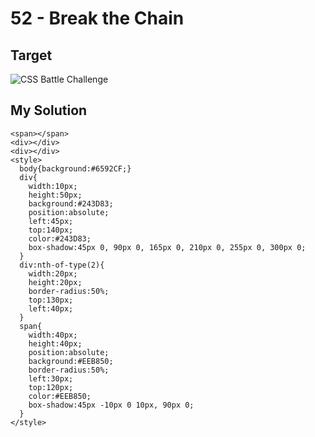 # 52 - Break the Chain

## Target

![CSS Battle Challenge](https://cssbattle.dev/targets/52.png)

## My Solution

```
<span></span>
<div></div>
<div></div>
<style>
  body{background:#6592CF;}
  div{
    width:10px;
    height:50px;
	background:#243D83;
    position:absolute;
    left:45px;
    top:140px;
    color:#243D83;
    box-shadow:45px 0, 90px 0, 165px 0, 210px 0, 255px 0, 300px 0;
  }
  div:nth-of-type(2){
    width:20px;
    height:20px;
    border-radius:50%;
    top:130px;
    left:40px;
  }
  span{
    width:40px;
    height:40px;
    position:absolute;
    background:#EEB850;
    border-radius:50%;
    left:30px;
    top:120px;
    color:#EEB850;
    box-shadow:45px -10px 0 10px, 90px 0;
  }
</style>
```
